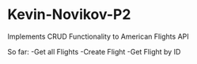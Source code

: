 # Kevin-Novikov-P2

Implements CRUD Functionality to American Flights API

So far:
-Get all Flights
-Create Flight
-Get Flight by ID
